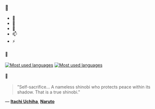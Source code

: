 ### 👋

- 🔭
- 🌱
- 💬
- 📫
- ⚡

#### 🧏

[![Most used languages](https://github-readme-stats-aynah.vercel.app/api/top-langs/?username=aynh&theme=solarized-dark&langs_count=6&layout=compact&hide_title=true)](https://github.com/anuraghazra/github-readme-stats#gh-dark-mode-only)
[![Most used languages](https://github-readme-stats-aynah.vercel.app/api/top-langs/?username=aynh&theme=solarized-light&langs_count=6&layout=compact&hide_title=true)](https://github.com/anuraghazra/github-readme-stats#gh-light-mode-only)

#### 💬

> "Self-sacrifice... A nameless shinobi who protects peace within its shadow. That is a true shinobi."

&mdash; [**Itachi Uchiha**](https://myanimelist.net/character.php?q=Itachi%20Uchiha&cat=character), [**Naruto**](https://myanimelist.net/search/all?q=Naruto&cat=all)
